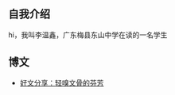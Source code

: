 ## 自我介绍
hi，我叫李温鑫，广东梅县东山中学在读的一名学生

## 博文
+ [好文分享：轻嗅文骨的芬芳](https://www.zgrlwx.com/index.php/archives/7/)
